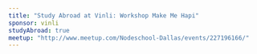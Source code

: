 ```yaml
---
title: "Study Abroad at Vinli: Workshop Make Me Hapi"
sponsor: vinli
studyAbroad: true
meetup: "http://www.meetup.com/Nodeschool-Dallas/events/227196166/"
---
```

